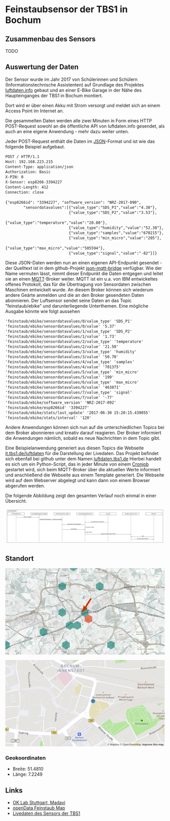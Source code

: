 # Feinstaubsensor der TBS1 in Bochum

## Zusammenbau des Sensors

TODO

## Auswertung der Daten

Der Sensor wurde im Jahr 2017 von Schülerinnen und Schülern
(Informationstechnische Assistenten) auf Grundlage des Projektes
[luftdaten.info](http://www.luftdaten.info) gebaut und
an einer E-Bike Garage in der Nähe des Haupteinganges der TBS1 in Bochum
montiert.
<!-- TODO Hier wäre ein Bild schön -->
Dort wird er über einen Akku mit Strom versorgt und meldet sich an einem
Access Point im Internet an.

Die gesammelten Daten werden alle zwei Minuten in Form eines HTTP
POST-Request sowohl an die
öffentliche API von luftdaten.info gesendet, als auch an eine eigene
Anwendung - mehr dazu weiter unten.

Jeder POST-Request enthält die Daten im
[JSON](https://de.wikipedia.org/wiki/JavaScript_Object_Notation)-Format
und ist wie das folgende Beispiel aufgebaut.

    POST / HTTP/1.1
    Host: 192.168.223.215
    Content-Type: application/json
    Authorization: Basic
    X-PIN: 0
    X-Sensor: esp8266-3394227
    Content-Length: 412
    Connection: close
    
    {"esp8266id": "3394227", "software_version": "NRZ-2017-090",
            "sensordatavalues":[{"value_type":"SDS_P1","value":"4.30"},
                                {"value_type":"SDS_P2","value":"3.53"},
                                {"value_type":"temperature","value":"20.80"},
                                {"value_type":"humidity","value":"52.30"},
                                {"value_type":"samples","value":"670215"},
                                {"value_type":"min_micro","value":"205"},
                                {"value_type":"max_micro","value":"505594"},
                                {"value_type":"signal","value":"-82"}]}

Diese JSON-Daten werden nun an einen eigenen API-Endpunkt gesendet - der
Quelltext ist in dem github-Projekt
[json-mqtt-bridge](https://github.com/tbs1-bo/feinstaub-json-mqtt-bridge)
verfügbar. Wie der Name vermuten lässt, nimmt dieser Endpunkt die Daten
entgegen und leitet sie an einen
[MQTT](https://de.wikipedia.org/wiki/MQTT)-Broker
weiter. MQTT ist ein u.a. von IBM entwickeltes offenes Protokoll,
das für die Übertragung von Sensordaten zwischen Maschinen entwickelt wurde.
An diesem Broker können sich wiederum andere Geärte anmelden und die an den
Broker gesendeten Daten abonnieren. Der Luftsensor sendet seine Daten
an das Topic "feinstaub/ebike" und darunterliegende Unterthemen. Eine
mögliche Ausgabe könnte wie folgt aussehen

    'feinstaub/ebike/sensordatavalues/0/value_type' 'SDS_P1'
    'feinstaub/ebike/sensordatavalues/0/value' '5.37'
    'feinstaub/ebike/sensordatavalues/1/value_type' 'SDS_P2'
    'feinstaub/ebike/sensordatavalues/1/value' '1.73'
    'feinstaub/ebike/sensordatavalues/2/value_type' 'temperature'
    'feinstaub/ebike/sensordatavalues/2/value' '21.50'
    'feinstaub/ebike/sensordatavalues/3/value_type' 'humidity'
    'feinstaub/ebike/sensordatavalues/3/value' '50.70'
    'feinstaub/ebike/sensordatavalues/4/value_type' 'samples'
    'feinstaub/ebike/sensordatavalues/4/value' '701375'
    'feinstaub/ebike/sensordatavalues/5/value_type' 'min_micro'
    'feinstaub/ebike/sensordatavalues/5/value' '199'
    'feinstaub/ebike/sensordatavalues/6/value_type' 'max_micro'
    'feinstaub/ebike/sensordatavalues/6/value' '463871'
    'feinstaub/ebike/sensordatavalues/7/value_type' 'signal'
    'feinstaub/ebike/sensordatavalues/7/value' '-77'
    'feinstaub/ebike/software_version' 'NRZ-2017-092'
    'feinstaub/ebike/esp8266id' '3394227'
    'feinstaub/ebike/stats/last_update' '2017-06-30 15:20:15.439055'
    'feinstaub/ebike/stats/interval' '120'

Andere Anwendungen können sich nun auf die unterschiedlichen
Topics bei dem Broker abonnieren und kreativ darauf reagieren. Der Broker
informiert die Anwendungen nämlich, sobald
es neue Nachrichten in dem Topic gibt.

Eine Beispielanwendung generiert aus diesen Topics die Webseite
[it.tbs1.de/luftdaten](https://it.tbs1.de/luftdaten) für die
Darstellung der Livedaten. Das Projekt befindet sich ebenfall bei github
unter dem Namen
[luftdaten.tbs1.de](https://github.com/tbs1-bo/luftdaten.tbs1.de)
Hierbei handelt es sich um ein Python-Script, das in jeder Minute
von einem [Cronjob](https://de.wikipedia.org/wiki/Cron)
gestartet wird, sich beim MQTT-Broker über die aktuellen Werte informiert
und anschließend die Webseite aus einem Template generiert. Die Webseite
wird auf dem Webserver abgelegt und kann dann von einem Browser abgerufen
werden.

Die folgende Abbildung zeigt den gesamten Verlauf noch einmal in einer
Übersicht.

![sd overview](sd_overview.png)

            
## Standort
![Standort](standort/standort_wabe_pfeil.png)

![Standort2](standort/standort_punkt.png)

### Geokoordinaten

- Breite: 51.4810
- Länge: 7.2249

## Links

- [OK Lab Stuttgart, Madavi](https://www.madavi.de/ok-lab-stuttgart/)
- [openData Feinstaub Map](http://bochum.maps.luftdaten.info/#13/51.4810/7.2248)
- [Livedaten des Sensors der TBS1](https://it.tbs1.de/luftdaten/)
